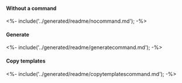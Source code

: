 #### Without a command

<%- include('../generated/readme/nocommand.md'); -%>

#### Generate

<%- include('../generated/readme/generatecommand.md'); -%>

#### Copy templates

<%- include('../generated/readme/copytemplatescommand.md'); -%>
